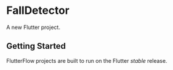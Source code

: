 # FallDetector

A new Flutter project.

## Getting Started

FlutterFlow projects are built to run on the Flutter _stable_ release.
